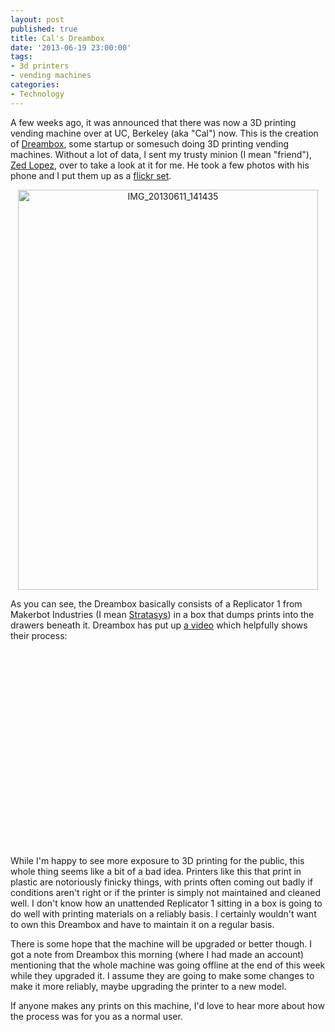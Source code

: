 ```yaml
---
layout: post
published: true
title: Cal's Dreambox
date: '2013-06-19 23:00:00'
tags: 
- 3d printers
- vending machines
categories:
- Technology
---
```

A few weeks ago, it was announced that there was now a 3D printing vending machine over at UC, Berkeley (aka "Cal") now. This is the creation of [Dreambox](http://3dreambox.com/), some startup or somesuch doing 3D printing vending machines. Without a lot of data, I sent my trusty minion (I mean "friend"), [Zed Lopez](http://zedlopez.com/), over to take a look at it for me. He took a few photos with his phone and I put them up as a [flickr set](http://www.flickr.com/photos/albill/sets/72157634077943904/).

<p style="text-align:center"><a href="http://www.flickr.com/photos/albill/9021270666/" title="IMG_20130611_141435 by albill, on Flickr"><img src="https://farm4.staticflickr.com/3793/9021270666_d7b25b56a5_z.jpg" width="480" height="640" alt="IMG_20130611_141435"></a></p>

As you can see, the Dreambox basically consists of a Replicator 1 from Makerbot Industries (I mean [Stratasys](http://venturebeat.com/2013/06/19/3d-printing-giant-stratasys-acquires-makerbot/)) in a box that dumps prints into the drawers beneath it. Dreambox has put up [a video](http://youtu.be/w4nPPKKpy1U) which helpfully shows their process:

<p style="text-align:center"><object width="560" height="315"><param name="movie" value="http://www.youtube.com/v/w4nPPKKpy1U?hl=en_US&amp;version=3&amp;rel=0"></param><param name="allowFullScreen" value="true"></param><param name="allowscriptaccess" value="always"></param><embed src="http://www.youtube.com/v/w4nPPKKpy1U?hl=en_US&amp;version=3&amp;rel=0" type="application/x-shockwave-flash" width="560" height="315" allowscriptaccess="always" allowfullscreen="true"></embed></object></p>

While I'm happy to see more exposure to 3D printing for the public, this whole thing seems like a bit of a bad idea. Printers like this that print in plastic are notoriously finicky things, with prints often coming out badly if conditions aren't right or if the printer is simply not maintained and cleaned well. I don't know how an unattended Replicator 1 sitting in a box is going to do well with printing materials on a reliably basis. I certainly wouldn't want to own this Dreambox and have to maintain it on a regular basis. 

There is some hope that the machine will be upgraded or better though. I got a note from Dreambox this morning (where I had made an account) mentioning that the whole machine was going offline at the end of this week while they upgraded it. I assume they are going to make some changes to make it more reliably, maybe upgrading the printer to a new model. 

If anyone makes any prints on this machine, I'd love to hear more about how the process was for you as a normal user.